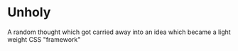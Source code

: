 # Unholy
A random thought which got carried away into an idea which became a light weight CSS "framework"
